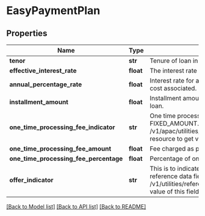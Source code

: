 # EasyPaymentPlan

## Properties
Name | Type | Description | Notes
------------ | ------------- | ------------- | -------------
**tenor** | **str** | Tenure of loan in months. | 
**effective_interest_rate** | **float** | The interest rate applicable on loan amount. | [optional] 
**annual_percentage_rate** | **float** | Interest rate for a whole year. This includes any fees or additional cost associated. | [optional] 
**installment_amount** | **float** | Installment amount to be paid by customer in order to repay the loan. | [optional] 
**one_time_processing_fee_indicator** | **str** | One time processing fee indicator. Valid values : PERCENTAGE, FIXED_AMOUNT. This is a reference data field. Please use /v1/apac/utilities/referenceData/{oneTimeProcessingFeeIndicator} resource to get valid value of this field with description. | [optional] 
**one_time_processing_fee_amount** | **float** | Fee charged as part of one time processing. | [optional] 
**one_time_processing_fee_percentage** | **float** | Percentage of one time processing fee charged. | [optional] 
**offer_indicator** | **str** | This is to indicate if the offer is rate/fee/hybrid based. This is a reference data field. Please use /v1/utilities/referenceData/{offerIndicator} resource to get valid value of this field with description. | 

[[Back to Model list]](../README.md#documentation-for-models) [[Back to API list]](../README.md#documentation-for-api-endpoints) [[Back to README]](../README.md)

